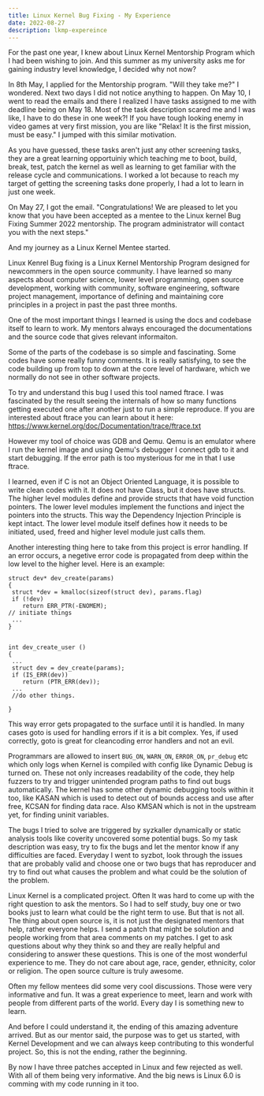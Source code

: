 ```yaml
---
title: Linux Kernel Bug Fixing - My Experience
date: 2022-08-27
description: lkmp-expereince
---
```

For the past one year, I knew about Linux Kernel Mentorship Program
which I had been wishing to join. And this summer as my university
asks me for gaining industry level knowledge, I decided why not now?

In 8th May, I applied for the Mentorship program. "Will they take
me?" I wondered. Next two days I did not notice anything to happen.
On May 10, I went to read the emails and there I realized I have 
tasks assigned to me with deadline being on May 18. Most of the task
description scared me and I was like, I have to do these in one week?!
If you have tough looking enemy in video games at very first mission, 
you are like "Relax! It is the first mission, must be easy." I jumped
with this similar motivation.

As you have guessed, these tasks aren't just any other screening tasks,
they are a great learning opportuiniy which teaching me to boot, build,
break, test, patch the kernel as well as learning to get familiar with
the release cycle and communications. I worked a lot because to reach
my target of getting the screening tasks done properly, I had a lot to
learn in just one week.

On May 27, I got the email.
"Congratulations! We are pleased to let you know that you have been 
accepted as a mentee to the Linux kernel Bug Fixing Summer 2022 mentorship. 
The program administrator will contact you with the next steps."

And my journey as a Linux Kernel Mentee started.

Linux Kenrel Bug fixing is a Linux Kernel Mentorship Program designed
for newcommers in the open source community. I have learned so many 
aspects about computer science, lower level programming, open source
development, working with community, software engineering, software 
project management, importance of defining and maintaining core 
principles in a project in past the past three months. 

One of the most important things I learned is using the docs and codebase
itself to learn to work. My mentors always encouraged the documentations
and the source code that gives relevant informaiton. 

Some of the parts of the codebase is so
simple and fascinating. Some codes have some really funny comments.
It is really satisfying, to see the code building up from top to down
at the core level of hardware, which we normally do not see in other 
software projects. 

To try and understand this bug I used this tool named ftrace. I was
fascinated by the result seeing the internals of how so many functions
getting executed one after another just to run a simple reproduce. If
you are interested about ftrace you can learn about it here: 
https://www.kernel.org/doc/Documentation/trace/ftrace.txt

However my tool of choice was GDB and Qemu. Qemu is an emulator where
I run the kernel image and using Qemu's debugger I connect gdb to it 
and start debugging. If the error path is too mysterious for me in that
I use ftrace.

I learned, even if C is not an Object Oriented Language, it is possible
to write clean codes with it. It does not have Class, but it does
have structs. The higher level modules define and provide structs 
that have void function pointers. The lower level modules implement 
the functions and inject the pointers into the structs. This way the
Dependency Injection Principle is kept intact. The lower level module 
itself defines how it needs to be initiated, used, freed and higher
level module just calls them.

Another interesting thing here to take from this project is error
handling. If an error occurs, a negetive error code is propagated 
from deep within the low level to the higher level. Here is an example:

```
struct dev* dev_create(params) 
{
 struct *dev = kmalloc(sizeof(struct dev), params.flag)
 if (!dev)
    return ERR_PTR(-ENOMEM);
// initiate things
 ...
}


int dev_create_user ()
{
 ...
 struct dev = dev_create(params);
 if (IS_ERR(dev))
    return (PTR_ERR(dev));
 ...
 //do other things.

}
```    

This way error gets propagated to the surface until it is handled.
In many cases goto is used for handling errors if it is a bit complex.
Yes, if used correctly, goto is great for cleancoding error handlers
and not an evil.

Programmars are allowed to insert `BUG_ON`, `WARN_ON`, `ERROR_ON`,
`pr_debug` etc which only logs when Kernel is compiled with config 
like Dynamic Debug is turned on. These not only increases readability
of the code, they help fuzzers to try and trigger unintended program
paths to find out bugs automatically. The kernel has some other dynamic
debugging tools within it too, like KASAN which is used to detect
out of bounds access and use after free, KCSAN for finding data race.
Also KMSAN which is not in the upstream yet, for finding uninit variables.

The bugs I tried to solve are triggered by syzkaller dynamically or
static analysis tools like coverity uncovered some potential bugs.
So my task description was easy, try to fix the bugs and let the 
mentor know if any difficulties are faced. Everyday I went to syzbot, 
look through the issues that are probably valid and choose one or two 
bugs that has reproducer and try to find out what causes the problem 
and what could be the solution of the problem. 

Linux Kernel is a complicated project. Often It was hard to come up with
the right question to ask the mentors. So I had to self study, buy one
or two books just to learn what could be the right term to use. But 
that is not all. The thing about open source is, it is not just the 
designated mentors that help, rather everyone helps. I send a patch 
that might be solution and people working from that area comments on
my patches. I get to ask questions about why they think so and they 
are really helpful and considering to answer these questions. This 
is one of the most wonderful experience to me. They do not care about 
age, race, gender, ethnicity, color or religion. The open source culture
is truly awesome.

Often my fellow mentees did some very cool discussions. Those were
very informative and fun. It was a great experience to meet, learn
and work with people from different parts of the world. Every day I
is something new to learn.

And before I could understand it, the ending of this amazing adventure
arrived. But as our mentor said, the purpose was to get us started, 
with Kernel Development and we can always keep contributing to this
wonderful project. So, this is not the ending, rather the beginning.

By now I have three patches accepted in Linux and few rejected as well.
With all of them being very informative. And the big news is Linux 6.0
is comming with my code running in it too.

